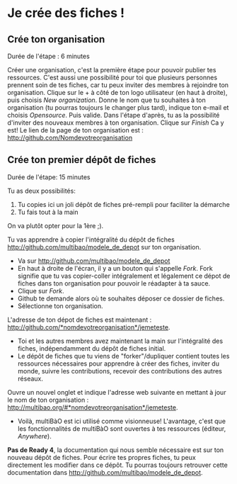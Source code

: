 # Je crée des fiches !

## Crée ton organisation

Durée de l'étape : 6 minutes

Créer une organisation, c'est la première étape pour pouvoir publier tes ressources. C'est aussi une possibilité pour toi que plusieurs personnes prennent soin de tes fiches, car tu peux inviter des membres à rejoindre ton organisation.
Clique sur le + à côté de ton logo utilisateur (en haut à droite), puis choisis *New organization*.
Donne le nom que tu souhaites à ton organisation (tu pourras toujours le changer plus tard), indique ton e-mail et choisis *Opensource*. Puis valide.
Dans l'étape d'après, tu as la possibilité d'inviter des nouveaux membres à ton organisation. 
Clique sur *Finish*
Ca y est! Le lien de la page de ton organisation est : http://github.com/Nomdevotreorganisation

## Crée ton premier dépôt de fiches

Durée de l'étape: 15 minutes

Tu as deux possibilités:
1. Tu copies ici un joli dépôt de fiches pré-rempli pour faciliter la démarche
2. Tu fais tout à la main

On va plutôt opter pour la 1ère ;). 

Tu vas apprendre à copier l'intégralité du dépôt de fiches http://github.com/multibao/modele_de_depot sur ton organisation.
* Va sur http://github.com/multibao/modele_de_depot
* En haut à droite de l'écran, il y a un bouton qui s'appelle *Fork*. Fork signifie que tu vas copier-coller intégralement et légalement ce dépot de fiches dans ton organisation pour pouvoir le réadapter à ta sauce.
* Clique sur *Fork*. 
* Github te demande alors où te souhaites déposer ce dossier de fiches.
* Sélectionne ton organisation. 

L'adresse de ton dépot de fiches est maintenant : http://github.com/*nomdevotreorganisation*/jemeteste.
* Toi et les autres membres avez maintenant la main sur l'intégralité des fiches, indépendamment du dépôt de fiches initial. 
* Le dépôt de fiches que tu viens de "forker"/dupliquer contient toutes les ressources nécessaires pour apprendre à créer des fiches, inviter du monde, suivre les contributions, recevoir des contributions des autres réseaux.

Ouvre un nouvel onglet et indique l'adresse web suivante en mettant à jour le nom de ton organisation : http://multibao.org/#*nomdevotreorganisation*/jemeteste.
* Voilà, multiBàO est ici utilisé comme visionneuse! L'avantage, c'est que les fonctionnalités de multiBàO sont ouvertes à tes ressources (éditeur, *Anywhere*).

**Pas de Ready 4**, la documentation qui nous semble nécessaire est sur ton nouveau dépôt de fiches. Pour écrire tes propres fiches, tu peux directement les modifier dans ce dépôt. Tu pourras toujours retrouver cette documentation dans http://github.com/multibao/modele_de_depot.
